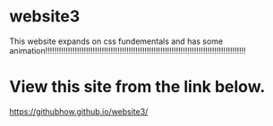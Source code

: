 # website3
This website expands on css fundementals and has some animation!!!!!!!!!!!!!!!!!!!!!!!!!!!!!!!!!!!!!!!!!!!!!!!!!!!!!!!!!!!!!!!!!!!!!!!!!!!!!!!!!!!!!!!!!
# View this site from the link below.
https://githubhow.github.io/website3/